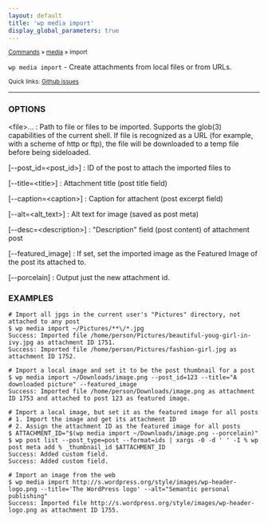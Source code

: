```yaml
---
layout: default
title: 'wp media import'
display_global_parameters: true
---
```


<small>[Commands](/commands/) &raquo; [media](/commands/media/) &raquo; import</small>

`wp media import` - Create attachments from local files or from URLs.

<small>Quick links: <a href="https://github.com/wp-cli/wp-cli/issues?q=is%3Aopen+label%3Acommand%3Amedia-import+sort%3Aupdated-desc">Github issues</a></small>

<hr />

### OPTIONS

&lt;file&gt;...
: Path to file or files to be imported. Supports the glob(3) capabilities of the current shell.
    If file is recognized as a URL (for example, with a scheme of http or ftp), the file will be
    downloaded to a temp file before being sideloaded.

[\--post_id=&lt;post_id&gt;]
: ID of the post to attach the imported files to

[\--title=&lt;title&gt;]
: Attachment title (post title field)

[\--caption=&lt;caption&gt;]
: Caption for attachent (post excerpt field)

[\--alt=&lt;alt_text&gt;]
: Alt text for image (saved as post meta)

[\--desc=&lt;description&gt;]
: "Description" field (post content) of attachment post

[\--featured_image]
: If set, set the imported image as the Featured Image of the post its attached to.

[\--porcelain]
: Output just the new attachment id.

### EXAMPLES

    # Import all jpgs in the current user's "Pictures" directory, not attached to any post
    $ wp media import ~/Pictures/**\/*.jpg
    Success: Imported file /home/person/Pictures/beautiful-youg-girl-in-ivy.jpg as attachment ID 1751.
    Success: Imported file /home/person/Pictures/fashion-girl.jpg as attachment ID 1752.

    # Import a local image and set it to be the post thumbnail for a post
    $ wp media import ~/Downloads/image.png --post_id=123 --title="A downloaded picture" --featured_image
    Success: Imported file /home/person/Downloads/image.png as attachment ID 1753 and attached to post 123 as featured image.

    # Import a local image, but set it as the featured image for all posts
    # 1. Import the image and get its attachment ID
    # 2. Assign the attachment ID as the featured image for all posts
    $ ATTACHMENT_ID="$(wp media import ~/Downloads/image.png --porcelain)"
    $ wp post list --post_type=post --format=ids | xargs -0 -d ' ' -I % wp post meta add % _thumbnail_id $ATTACHMENT_ID
    Success: Added custom field.
    Success: Added custom field.

    # Import an image from the web
    $ wp media import http://s.wordpress.org/style/images/wp-header-logo.png --title='The WordPress logo' --alt="Semantic personal publishing"
    Success: Imported file http://s.wordpress.org/style/images/wp-header-logo.png as attachment ID 1755.



